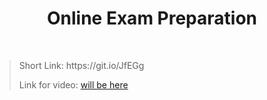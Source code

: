 <h1 align="center">Online Exam Preparation</h1>
    <br>

<blockquote>
    <p>
        Short Link: https://git.io/JfEGg
    </p>
    <p>
        Link for video:
        <a href="#">will be here</a>
    </p>
</blockquote>
